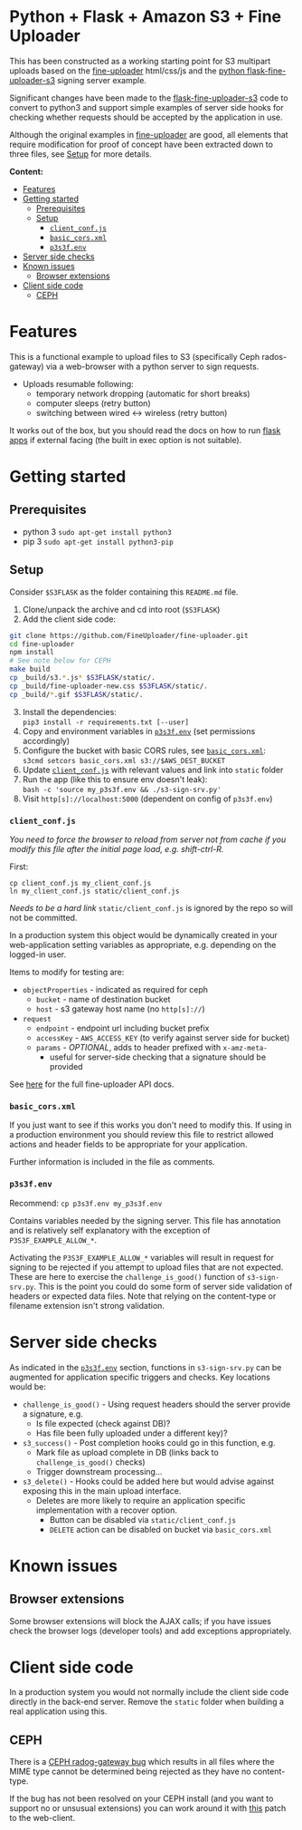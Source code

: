 # Python + Flask + Amazon S3 + Fine Uploader
This has been constructed as a working starting point for S3 multipart uploads
based on the [fine-uploader](https://fineuploader.com/) html/css/js and the
[python flask-fine-uploader-s3](https://github.com/FineUploader/server-examples/tree/master/python/flask-fine-uploader-s3)
signing server example.

Significant changes have been made to the [flask-fine-uploader-s3](https://github.com/FineUploader/server-examples/tree/master/python/flask-fine-uploader-s3) code to convert to python3 and support simple examples of server side hooks for checking whether requests should be accepted by the application in use.

Although the original examples in [fine-uploader](https://fineuploader.com/) are good, all elements that require modification for proof of concept have been extracted down to three files, see [Setup](#setup) for more details.

__Content:__

* [Features](#features)
* [Getting started](#getting-started)
  * [Prerequisites](#prerequisites)
  * [Setup](#setup)
    * [`client_conf.js`](#client_confjs)
    * [`basic_cors.xml`](#basic_corsxml)
    * [`p3s3f.env`](#p3s3fenv)
* [Server side checks](#server-side-checks)
* [Known issues](#known-issues)
  * [Browser extensions](#browser-extensions)
* [Client side code](#client-side-code)
  * [CEPH](#ceph)


# Features

This is a functional example to upload files to S3 (specifically Ceph rados-gateway) via a web-browser with a python server to sign requests.

* Uploads resumable following:
  * temporary network dropping (automatic for short breaks)
  * computer sleeps (retry button)
  * switching between wired <-> wireless (retry button)

It works out of the box, but you should read the docs on how to run [flask apps](http://flask.pocoo.org/docs/latest/quickstart/#quickstart) if external facing (the built in exec option is not suitable).

# Getting started

## Prerequisites

* python 3
  `sudo apt-get install python3`
* pip 3
  `sudo apt-get install python3-pip`


## Setup

Consider `$S3FLASK` as the folder containing this `README.md` file.

1. Clone/unpack the archive and cd into root (`$S3FLASK`)
2. Add the client side code:
  ```bash
  git clone https://github.com/FineUploader/fine-uploader.git
  cd fine-uploader
  npm install
  # See note below for CEPH
  make build
  cp _build/s3.*.js* $S3FLASK/static/.
  cp _build/fine-uploader-new.css $S3FLASK/static/.
  cp _build/*.gif $S3FLASK/static/.
  ```
3. Install the dependencies:  
  `pip3 install -r requirements.txt [--user]`
4. Copy and environment variables in [`p3s3f.env`](#p3s3fenv) (set permissions accordingly)
5. Configure the bucket with basic CORS rules, see [`basic_cors.xml`](basic_cors.xml):  
  `s3cmd setcors basic_cors.xml s3://$AWS_DEST_BUCKET`
6. Update [`client_conf.js`](#client_confjs) with relevant values and link into `static` folder
7. Run the app (like this to ensure env doesn't leak):  
    `bash -c 'source my_p3s3f.env && ./s3-sign-srv.py'`
8. Visit `http[s]://localhost:5000` (dependent on config of `p3s3f.env`)

### `client_conf.js`

_You need to force the browser to reload from server not from cache
if you modify this file after the initial page load, e.g. shift-ctrl-R._

First:

```
cp client_conf.js my_client_conf.js
ln my_client_conf.js static/client_conf.js
```

_Needs to be a hard link_ `static/client_conf.js` is ignored by the repo so will not be committed.

In a production system this object would be dynamically created in your web-application setting variables as appropriate, e.g. depending on the logged-in user.

Items to modify for testing are:

* `objectProperties` - indicated as required for ceph
  * `bucket` - name of destination bucket
  * `host` - s3 gateway host name (no `http[s]://`)
* `request`
  * `endpoint` - endpoint url including bucket prefix
  * `accessKey` - `AWS_ACCESS_KEY` (to verify against server side for bucket)
  * `params` - _OPTIONAL_, adds to header prefixed with `x-amz-meta-`
    * useful for server-side checking that a signature should be provided

See [here](https://docs.fineuploader.com/branch/master/api/options-s3.html) for
the full fine-uploader API docs.

### `basic_cors.xml`

If you just want to see if this works you don't need to modify this.  If using in a
production environment you should review this file to restrict allowed actions and header
fields to be appropriate for your application.

Further information is included in the file as comments.

### `p3s3f.env`

Recommend: `cp p3s3f.env my_p3s3f.env`

Contains variables needed by the signing server.  This file has annotation and is
relatively self explanatory with the exception of `P3S3F_EXAMPLE_ALLOW_*`.

Activating the `P3S3F_EXAMPLE_ALLOW_*` variables will result in request for signing
to be rejected if you attempt to upload files that are not expected.  These are
here to exercise the `challenge_is_good()` function of `s3-sign-srv.py`.  This is
the point you could do some form of server side validation of headers or expected
data files.  Note that relying on the content-type or filename extension isn't strong
validation.

# Server side checks

As indicated in the [`p3s3f.env`](#p3s3fenv) section, functions in `s3-sign-srv.py` can be
augmented for application specific triggers and checks.  Key locations would be:

* `challenge_is_good()` - Using request headers should the server provide a signature, e.g.
  * Is file expected (check against DB)?
  * Has file been fully uploaded under a different key)?
* `s3_success()` - Post completion hooks could go in this function, e.g.
  * Mark file as upload complete in DB (links back to `challenge_is_good()` checks)
  * Trigger downstream processing...
* `s3_delete()` - Hooks could be added here but would advise against exposing this in the main upload interface.
  * Deletes are more likely to require an application specific implementation with a recover option.
    * Button can be disabled via `static/client_conf.js`
    * `DELETE` action can be disabled on bucket via `basic_cors.xml`

# Known issues

## Browser extensions

Some browser extensions will block the AJAX calls; if you have issues check the
browser logs (developer tools) and add exceptions appropriately.

# Client side code

In a production system you would not normally include the client side code directly
in the back-end server.  Remove the `static` folder when building a real application
using this.

## CEPH

There is a [CEPH radog-gateway bug](http://tracker.ceph.com/issues/20201) which
results in all files where the MIME type cannot be determined being rejected as
they have no content-type.

If the bug has not been resolved on your CEPH install (and you want to support no or unsusual extensions) you can work around it with
[this](https://github.com/FineUploader/fine-uploader/pull/1846/files) patch to the
web-client.

